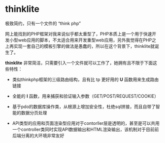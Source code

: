 thinklite
=====

极致简约，只有一个文件的 “think php”

网上能找到的PHP框架对我来说似乎都太重型了，PHP本质上是一个用于快速开发小型web应用的脚本，不太适合用来开发重型web应用，另外我觉得在PHP之上再实现一套自己的模板引擎的做法是愚蠢的，所以在这个背景下，thinklite就诞生了。

**thinklite** 非常简洁，只需要引入一个文件就可以工作了，她拥有且不限于下面这些特性：

* 类似thinkphp框架的三级路由结构，且有比 tp 更好用的 **U** 函数用来生成路由链接

* 全能的 **I** 函数，用来捕获和验证输入参数（GET/POST/REQUEST/COOKIE）

* 基于pdo的数据库操作类，从根源上增加安全性，杜绝sql拼接，而且自带了智能的数据分页处理

* API类型的应用和页面渲染型应用对于contorller层是透明的，甚至是可以共用一个controller类同时实现API数据输出和HTML渲染输出，该机制对于目前前后端分离的大环境非常友好

